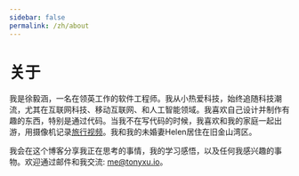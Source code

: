 ```yaml
---
sidebar: false
permalink: /zh/about
---
```


# 关于

我是徐毅涵，一名在领英工作的软件工程师。我从小热爱科技，始终追随科技潮流，尤其在互联网科技、移动互联网、和人工智能领域。我喜欢自己设计并制作有趣的东西，特别是通过代码。当我不在写代码的时候，我喜欢和我的家庭一起出游，用摄像机记录[旅行视频](https://tonyloveshan.com/vlogs)。我和我的未婚妻Helen居住在旧金山湾区。

我会在这个博客分享我正在思考的事情，我的学习感悟，以及任何我感兴趣的事物。欢迎通过邮件和我交流: [me@tonyxu.io](mailto:me@tonyxu.io)。